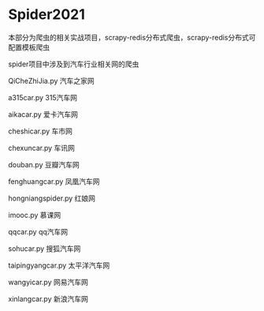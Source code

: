 # Spider2021
本部分为爬虫的相关实战项目，scrapy-redis分布式爬虫，scrapy-redis分布式可配置模板爬虫

spider项目中涉及到汽车行业相关网的爬虫

QiCheZhiJia.py 汽车之家网

a315car.py  315汽车网

aikacar.py  爱卡汽车网

cheshicar.py  车市网

chexuncar.py  车讯网

douban.py 豆瓣汽车网

fenghuangcar.py  凤凰汽车网

hongniangspider.py  红娘网

imooc.py   慕课网

qqcar.py  qq汽车网

sohucar.py  搜狐汽车网

taipingyangcar.py  太平洋汽车网

wangyicar.py   网易汽车网

xinlangcar.py  新浪汽车网
